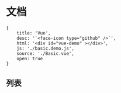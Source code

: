 # 文档


````code
{
    title: 'Vue',
    desc: '`<face-icon type="github" />`',
    html: '<div id="vue-demo" ></div>',
    js: './basic.demo.js',
    source: './Basic.vue',
    open: true
}
````


## 列表

<div id="list-demo" class="list-demo">
<script src="./list.demo.js"></script>
</div>

<style>

.icon {
    display: inline-block;
    color: #666;
    font-size:2em;
    margin-right: .5em;
    margin-bottom: .5em;
    width: 3.5em;
    height: 2em;
    text-align: center;
}
.icon .fi {
    font-size: 1em;
}
.icon-text {
    text-align: center;
    font-size: .2em;
    display: block;
}
.list-demo {
    word-break: break-all;
}
</style>
